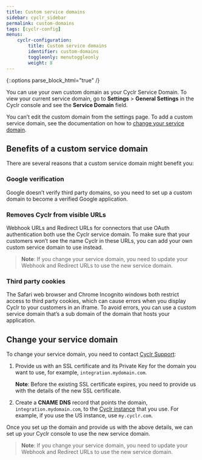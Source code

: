 ```yaml
---
title: Custom service domains
sidebar: cyclr_sidebar
permalink: custom-domains
tags: [cyclr-config]
menus:
    cyclr-configuration:
        title: Custom service domains
        identifier: custom-domains
        toggleonly: menutoggleonly
        weight: 8
---
```

{::options parse_block_html="true" /}
<section class="card">

You can use your own custom domain as your Cyclr Service Domain. To view your current service domain, go to **Settings** > **General Settings** in the Cyclr console and see the **Service Domain** field. 

You can’t edit the custom domain from the settings page. To add a custom service domain, see the documentation on how to [change your service domain](#change-your-service-domain).

</section>
<section class="card">

## Benefits of a custom service domain

There are several reasons that a custom service domain might benefit you:

### Google verification

Google doesn’t verify third party domains, so you need to set up a custom domain to become a verified Google application.

### Removes Cyclr from visible URLs

Webhook URLs and Redirect URLs for connectors that use OAuth authentication both use the Cyclr service domain. To make sure that your customers won’t see the name Cyclr in these URLs, you can add your own custom service domain to use instead.

> **Note**: If you change your service domain, you need to update your Webhook and Redirect URLs to use the new service domain.

### Third party cookies

The Safari web browser and Chrome Incognito windows both restrict access to third party cookies, which can cause errors when you display Cyclr to your customers in an iframe. To avoid errors, you can use a custom service domain that’s a sub domain of the domain that hosts your application.

</section>
<section class="card">

## Change your service domain

To change your service domain, you need to contact [Cyclr Support](https://support.cyclr.com/hc/en-us):

1. Provide us with an SSL certificate and its Private Key for the domain you want to use, for example, `integration.mydomain.com`. 

    **Note**: Before the existing SSL certificate expires, you need to provide us with the details of the new SSL certificate.

2. Create a **CNAME DNS** record that points the domain, `integration.mydomain.com`, to the [Cyclr instance](cyclr-api-authentication#api-domain) that you use. For example, if you use the US instance, use `my.cyclr.com`.

Once you set up the domain and provide us with the above details, we can set up your Cyclr console to use the new service domain.

> **Note**: If you change your service domain, you need to update your Webhook and Redirect URLs to use the new service domain.

</section>
